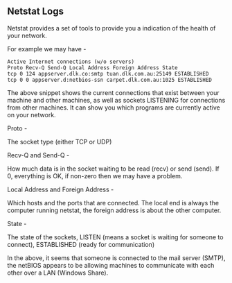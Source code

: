 ## Netstat Logs

Netstat provides a set of tools to provide you a indication of the health of your network.

For example we may have -

```
Active Internet connections (w/o servers)
Proto Recv-Q Send-Q Local Address Foreign Address State
tcp 0 124 appserver.dlk.co:smtp tuan.dlk.com.au:25149 ESTABLISHED
tcp 0 0 appserver.d:netbios-ssn carpet.dlk.com.au:1025 ESTABLISHED 
```

The above snippet shows the current connections that exist between your machine and other machines, as well as sockets LISTENING for connections from other machines. It can show you which programs are currently active on your network.

Proto - 

The socket type (either TCP or UDP)

Recv-Q and Send-Q - 

How much data is in the socket waiting to be read (recv) or send (send). If 0, everything is OK, if non-zero then we may have a problem.

Local Address and Foreign Address -

Which hosts and the ports that are connected. The local end is always the computer running netstat, the foreign address is about the other computer.

State - 

The state of the sockets, LISTEN (means a socket is waiting for someone to connect), ESTABLISHED (ready for communication)

In the above, it seems that someone is connected to the mail server (SMTP), the netBIOS appears to be allowing machines to communicate with each other over a LAN (Windows Share).

